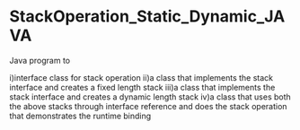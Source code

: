 # StackOperation_Static_Dynamic_JAVA

Java program to

i)interface class for stack operation
ii)a class that implements the stack interface and creates a fixed length stack
iii)a class that implements the stack interface and creates a dynamic length stack
iv)a class that uses both the above stacks through interface reference and does the stack operation that demonstrates the runtime binding
